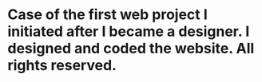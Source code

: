 # Case of the first web project I initiated after I became a designer. I designed and coded the website. All rights reserved.
